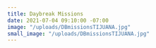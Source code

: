 ```yaml
---
title: Daybreak Missions
date: 2021-07-04 09:10:00 -07:00
image: "/uploads/DBmissionsTIJUANA.jpg"
small_image: "/uploads/DBmissionsTIJUANA.jpg"
---
```


